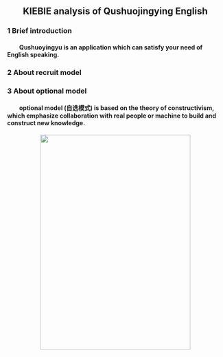 ## <center> KIEBIE analysis of Qushuojingying English </center>
### 1 Brief introduction
#### &#8195;&#8195;Qushuoyingyu is an application which can satisfy your need of English speaking.
### 2 About recruit model
### 3 About optional model
#### &#8195;&#8195;optional model (自选模式) is based on the theory of constructivism, which emphasize collaboration with real people or machine to build and construct new knowledge. 
<div align="center">
  <img src="https://github.com/ECNU-DEIT-ACADEMIC-2019/Team2/master/ KIEBIE for final project/image/optional model.png"  height='500' width='350' ></div>

